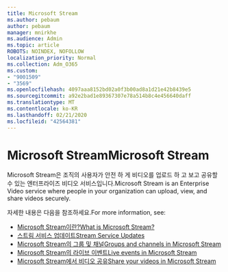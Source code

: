 ```yaml
---
title: Microsoft Stream
ms.author: pebaum
author: pebaum
manager: mnirkhe
ms.audience: Admin
ms.topic: article
ROBOTS: NOINDEX, NOFOLLOW
localization_priority: Normal
ms.collection: Adm_O365
ms.custom:
- "9001509"
- "3569"
ms.openlocfilehash: 4097aaa8152bd02a0f3b00ad8a1d21e42b8439e5
ms.sourcegitcommit: a92e2bad1e89367307e78a514b8c4e456640daff
ms.translationtype: MT
ms.contentlocale: ko-KR
ms.lasthandoff: 02/21/2020
ms.locfileid: "42564381"
---
```

# <a name="microsoft-stream"></a><span data-ttu-id="ff5d7-102">Microsoft Stream</span><span class="sxs-lookup"><span data-stu-id="ff5d7-102">Microsoft Stream</span></span>

<span data-ttu-id="ff5d7-103">Microsoft Stream은 조직의 사용자가 안전 하 게 비디오를 업로드 하 고 보고 공유할 수 있는 엔터프라이즈 비디오 서비스입니다.</span><span class="sxs-lookup"><span data-stu-id="ff5d7-103">Microsoft Stream is an Enterprise Video service where people in your organization can upload, view, and share videos securely.</span></span> 

<span data-ttu-id="ff5d7-104">자세한 내용은 다음을 참조하세요.</span><span class="sxs-lookup"><span data-stu-id="ff5d7-104">For more information, see:</span></span>

- [<span data-ttu-id="ff5d7-105">Microsoft Stream이란?</span><span class="sxs-lookup"><span data-stu-id="ff5d7-105">What is Microsoft Stream?</span></span>](https://docs.microsoft.com/en-us/stream/overview)
- [<span data-ttu-id="ff5d7-106">스트림 서비스 업데이트</span><span class="sxs-lookup"><span data-stu-id="ff5d7-106">Stream Service Updates</span></span>](https://techcommunity.microsoft.com/t5/microsoft-stream-service-updates/bd-p/StreamAnnouncements)
- [<span data-ttu-id="ff5d7-107">Microsoft Stream의 그룹 및 채널</span><span class="sxs-lookup"><span data-stu-id="ff5d7-107">Groups and channels in Microsoft Stream</span></span>](https://docs.microsoft.com/en-us/stream/groups-channels-organization)
- [<span data-ttu-id="ff5d7-108">Microsoft Stream의 라이브 이벤트</span><span class="sxs-lookup"><span data-stu-id="ff5d7-108">Live events in Microsoft Stream</span></span>](https://docs.microsoft.com/en-us/stream/live-event-overview)
- [<span data-ttu-id="ff5d7-109">Microsoft Stream에서 비디오 공유</span><span class="sxs-lookup"><span data-stu-id="ff5d7-109">Share your videos in Microsoft Stream</span></span>](https://docs.microsoft.com/en-us/stream/portal-share-video)